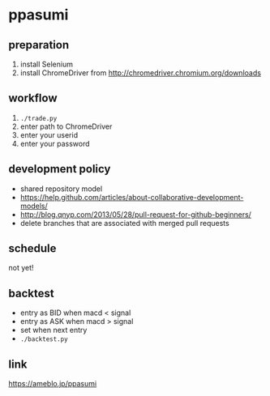 # ppasumi

## preparation
1. install Selenium
1. install ChromeDriver from <http://chromedriver.chromium.org/downloads>

## workflow
1. `./trade.py`
1. enter path to ChromeDriver
1. enter your userid
1. enter your password

## development policy
* shared repository model
* <https://help.github.com/articles/about-collaborative-development-models/>
* <http://blog.qnyp.com/2013/05/28/pull-request-for-github-beginners/>
* delete branches that are associated with merged pull requests

## schedule
not yet!

## backtest
* entry as BID when macd < signal
* entry as ASK when macd > signal
* set when next entry
* `./backtest.py`

## link
<https://ameblo.jp/ppasumi>

